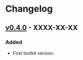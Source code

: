 # Changelog

## [v0.4.0] - XXXX-XX-XX

### Added

- First toolkit version.

[v0.4.0]: https://github.com/6G-SANDBOX/toolkit-installer/releases/tag/v0.4.0